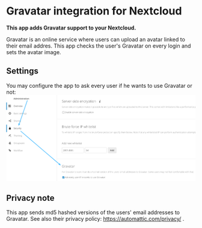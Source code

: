 # Gravatar integration for Nextcloud

**This app adds Gravatar support to your Nextcloud.**

Gravatar is an online service where users can upload an avatar linked to their email addres.
This app checks the user's Gravatar on every login and sets the avatar image.

## Settings
You may configure the app to ask every user if he wants to use Gravatar or not:
![Gravatar app settings](/doc/settings.png "Gravatar app settings")

## Privacy note  
This app sends md5 hashed versions of the users' email addresses to Gravatar.
See also their privacy policy: https://automattic.com/privacy/ .
